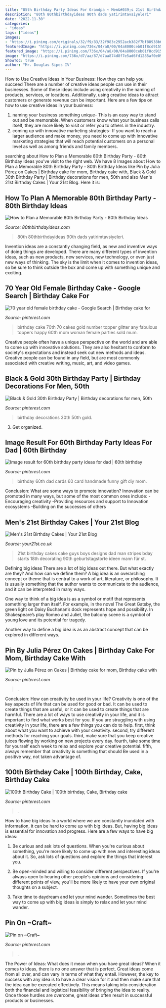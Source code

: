 ```yaml
---
title: "85th Birthday Party Ideas For Grandpa ~ Men&#039;s 21st Birthday Cakes"
description: "80th 80thbirthdayideas 90th dads yatirimtavsiyeleri"
date: "2022-11-30"
categories:
- "ideas"
tags: ["ideas"]
images:
- "https://i.pinimg.com/originals/32/f9/83/32f983c2952acb382f7bf88938b60b97.jpg"
featuredImage: "https://i.pinimg.com/736x/04/a8/00/04a8000ceb01f8cd9155a5ace2f4032e.jpg"
featured_image: "https://i.pinimg.com/736x/04/a8/00/04a8000ceb01f8cd9155a5ace2f4032e.jpg"
image: "https://i.pinimg.com/736x/d7/aa/87/d7aa874d8f7e5ad6fd1285af0e09f00d.jpg"
ShowToc: true
author: "Mr. Douglas Sipes IV"
---
```



How to Use Creative Ideas in Your Business: How they can help you succeed
There are a number of creative ideas people can use in their businesses. Some of these ideas include using creativity in the naming of products, services, or locations. Additionally, using creative ideas to attract customers or generate revenue can be important. Here are a few tips on how to use creative ideas in your business: 
1. naming your business something unique- This is an easy way to stand out and be memorable. When customers know what your business calls itself, they are more likely to visit or refer you to others in the industry. 
2. coming up with innovative marketing strategies- If you want to reach a larger audience and make money, you need to come up with innovative marketing strategies that will reach potential customers on a personal level as well as among friends and family members. 

	

		
searching about How to Plan a Memorable 80th Birthday Party - 80th Birthday Ideas you've visit to the right web. We have 8 Images about How to Plan a Memorable 80th Birthday Party - 80th Birthday Ideas like Pin by Julia Pérez on Cakes | Birthday cake for mom, Birthday cake with, Black &amp; Gold 30th Birthday Party | Birthday decorations for men, 50th and also Men&#039;s 21st Birthday Cakes | Your 21st Blog. Here it is:
		
    
## How To Plan A Memorable 80th Birthday Party - 80th Birthday Ideas

<img loading=lazy src="https://www.80thbirthdayideas.com/wp-content/uploads/2014/01/How-to-Plan-a-Memorable-80th-birthday-party.png" onerror="this.onerror=null;this.src='https://tse1.mm.bing.net/th?id=OIP.U9BKd65UY1fZNaxY5P2cpgHaLH&amp;pid=15.1';" alt="How to Plan a Memorable 80th Birthday Party - 80th Birthday Ideas">

_Source: 80thbirthdayideas.com_

>80th 80thbirthdayideas 90th dads yatirimtavsiyeleri. 

	

Invention ideas are a constantly changing field, as new and inventive ways of doing things are developed. There are many different types of invention ideas, such as new products, new services, new technology, or even just new ways of thinking. The sky is the limit when it comes to invention ideas, so be sure to think outside the box and come up with something unique and exciting.

    
## 70 Year Old Female Birthday Cake - Google Search | Birthday Cake For

<img loading=lazy src="https://i.pinimg.com/736x/51/1d/6a/511d6af41969eee3c87049eb27616b54.jpg" onerror="this.onerror=null;this.src='https://tse3.mm.bing.net/th?id=OIP.MwJZzKSBq6pbq1FGP0livQHaJ4&amp;pid=15.1';" alt="70 year old female birthday cake - Google Search | Birthday cake for">

_Source: pinterest.com_

>birthday cake 70th 70 cakes gold number topper glitter any fabulous toppers happy 60th mom woman female parties sold mum. 

	

Creative people often have a unique perspective on the world and are able to come up with innovative solutions. They are also hesitant to conform to society's expectations and instead seek out new methods and ideas. Creative people can be found in any field, but are most commonly associated with creative writing, music, art, and video games.

    
## Black &amp; Gold 30th Birthday Party | Birthday Decorations For Men, 50th

<img loading=lazy src="https://i.pinimg.com/736x/db/af/2c/dbaf2c8d5509f3f21cabb4b96947905b.jpg" onerror="this.onerror=null;this.src='https://tse4.mm.bing.net/th?id=OIP.TqJYLJWgAeaJVtnIcZtEWwHaJ3&amp;pid=15.1';" alt="Black &amp; Gold 30th Birthday Party | Birthday decorations for men, 50th">

_Source: pinterest.com_

>birthday decorations 30th 50th gold. 

	

3. Get organized.

    
## Image Result For 60th Birthday Party Ideas For Dad | 60th Birthday

<img loading=lazy src="https://i.pinimg.com/originals/32/f9/83/32f983c2952acb382f7bf88938b60b97.jpg" onerror="this.onerror=null;this.src='https://tse3.mm.bing.net/th?id=OIP.OvymL0Mh4VMQ0wxuedTq7gHaJ3&amp;pid=15.1';" alt="Image result for 60th birthday party ideas for dad | 60th birthday">

_Source: pinterest.com_

>birthday 60th dad cards 60 card handmade funny gift diy mom. 

	

Conclusion: What are some ways to promote innovation?
Innovation can be promoted in many ways, but some of the most common ones include: 
-Encouraging creativity 
-Providing resources and support to Innovation ecosystems 
-Building on the successes of others

    
## Men&#039;s 21st Birthday Cakes | Your 21st Blog

<img loading=lazy src="https://assets.yourbirthdays.co.uk/images/gallery/cropped/21st_6.jpg" onerror="this.onerror=null;this.src='https://tse1.mm.bing.net/th?id=OIP.uQlJgzM8eb6DYE8wSlK5_QAAAA&amp;pid=15.1';" alt="Men&#039;s 21st Birthday Cakes | Your 21st Blog">

_Source: your21st.co.uk_

>21st birthday cakes cake guys boys designs dad man stripes bday starts 18th decorating 90th geburtstagstorte ideen mann für st. 

	

Defining big ideas
There are a lot of big ideas out there. But what exactly are they? And how can we define them?
A big idea is an overarching concept or theme that is central to a work of art, literature, or philosophy. It is usually something that the author wants to communicate to the audience, and it can be interpreted in many ways.

One way to think of a big idea is as a symbol or motif that represents something larger than itself. For example, in the novel The Great Gatsby, the green light on Daisy Buchanan’s dock represents hope and possibility. In Shakespeare’s play Romeo and Juliet, the balcony scene is a symbol of young love and its potential for tragedy.

Another way to define a big idea is as an abstract concept that can be explored in different ways.

    
## Pin By Julia Pérez On Cakes | Birthday Cake For Mom, Birthday Cake With

<img loading=lazy src="https://i.pinimg.com/736x/d7/aa/87/d7aa874d8f7e5ad6fd1285af0e09f00d.jpg" onerror="this.onerror=null;this.src='https://tse1.mm.bing.net/th?id=OIP.zXylSSkWvbt4gz7Uh0XNUQHaLM&amp;pid=15.1';" alt="Pin by Julia Pérez on Cakes | Birthday cake for mom, Birthday cake with">

_Source: pinterest.com_

>. 

	

Conclusion: How can creativity be used in your life?
Creativity is one of the key aspects of life that can be used for good or bad. It can be used to create things that are useful, or it can be used to create things that are harmful. There are a lot of ways to use creativity in your life, and it is important to find what works best for you. If you are struggling with using creativity in your life, there are a few things you can do to help. first, think about what you want to achieve with your creativity. second, try different methods for reaching your goals. third, make sure that you keep creative juices flowing by working on new projects every day. fourth, take some time for yourself each week to relax and explore your creative potential. fifth, always remember that creativity is something that should Be used in a positive way, not taken advantage of.

    
## 100th Birthday Cake | 100th Birthday, Cake, Birthday Cake

<img loading=lazy src="https://i.pinimg.com/736x/04/a8/00/04a8000ceb01f8cd9155a5ace2f4032e.jpg" onerror="this.onerror=null;this.src='https://tse2.mm.bing.net/th?id=OIP.tiqRXG8TpB52EF63Uvii3gHaJ3&amp;pid=15.1';" alt="100th Birthday Cake | 100th birthday, Cake, Birthday cake">

_Source: pinterest.com_

>. 

	

How to have big ideas
In a world where we are constantly inundated with information, it can be hard to come up with big ideas. But, having big ideas is essential for innovation and progress. Here are a few ways to have big ideas:
1) Be curious and ask lots of questions. When you're curious about something, you're more likely to come up with new and interesting ideas about it. So, ask lots of questions and explore the things that interest you.

2) Be open-minded and willing to consider different perspectives. If you're always open to hearing other people's opinions and considering different points of view, you'll be more likely to have your own original thoughts on a subject.

3) Take time to daydream and let your mind wander. Sometimes the best way to come up with big ideas is simply to relax and let your mind wander.

    
## Pin On ~Craft~

<img loading=lazy src="https://i.pinimg.com/736x/05/05/92/05059218197511ff6e2987928a2a7809.jpg" onerror="this.onerror=null;this.src='https://tse1.mm.bing.net/th?id=OIP.rIv7IRJxjnY1dPnkMKX83wAAAA&amp;pid=15.1';" alt="Pin on ~Craft~">

_Source: pinterest.com_

>. 

	

The Power of Ideas: What does it mean when you have great ideas?
When it comes to ideas, there is no one answer that is perfect. Great ideas come from all over, and can vary in terms of what they entail. However, the key to success with any idea is to have a clear vision for it and then make sure that the idea can be executed effectively. This means taking into consideration both the financial and logistical feasibility of bringing the idea to reality. Once those hurdles are overcome, great ideas often result in successful products or businesses.

